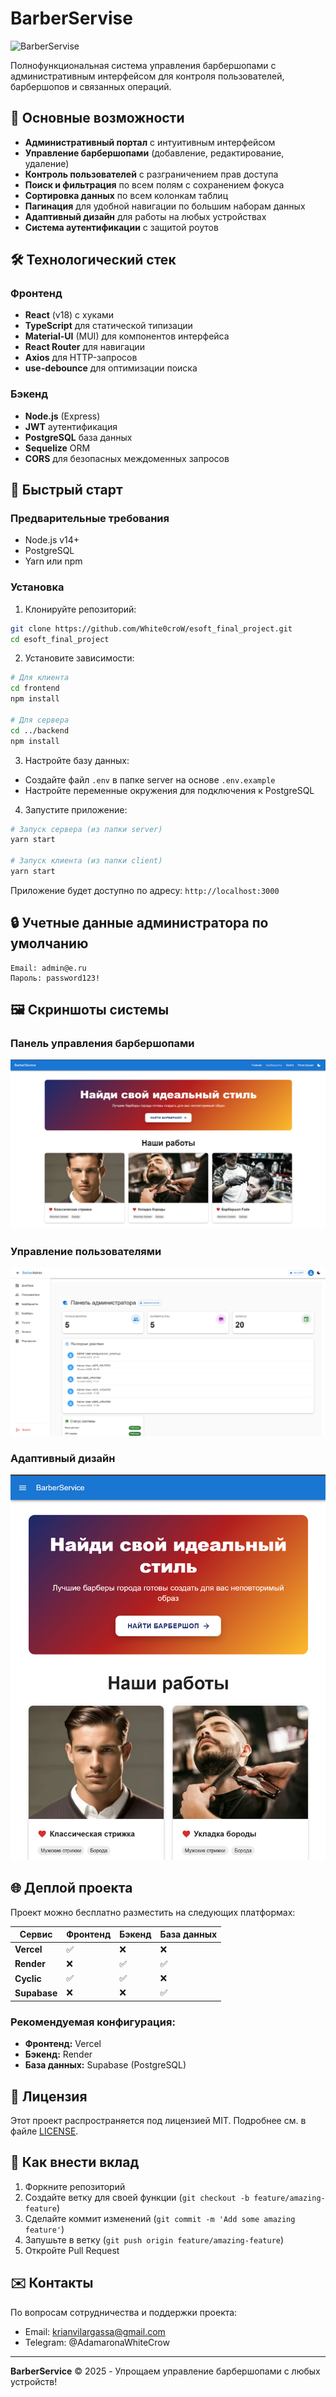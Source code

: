 # BarberServise

![BarberServise](https://images.unsplash.com/photo-1503951914875-452162b0f3f1?auto=format&fit=crop&w=1200&h=400&q=80)

Полнофункциональная система управления барбершопами с административным интерфейсом для контроля пользователей, барбершопов и связанных операций.

## 🌟 Основные возможности

- **Административный портал** с интуитивным интерфейсом
- **Управление барбершопами** (добавление, редактирование, удаление)
- **Контроль пользователей** с разграничением прав доступа
- **Поиск и фильтрация** по всем полям с сохранением фокуса
- **Сортировка данных** по всем колонкам таблиц
- **Пагинация** для удобной навигации по большим наборам данных
- **Адаптивный дизайн** для работы на любых устройствах
- **Система аутентификации** с защитой роутов

## 🛠 Технологический стек

### Фронтенд
- **React** (v18) с хуками
- **TypeScript** для статической типизации
- **Material-UI** (MUI) для компонентов интерфейса
- **React Router** для навигации
- **Axios** для HTTP-запросов
- **use-debounce** для оптимизации поиска

### Бэкенд
- **Node.js** (Express)
- **JWT** аутентификация
- **PostgreSQL** база данных
- **Sequelize** ORM
- **CORS** для безопасных междоменных запросов

## 🚀 Быстрый старт

### Предварительные требования
- Node.js v14+
- PostgreSQL
- Yarn или npm

### Установка

1. Клонируйте репозиторий:
```bash
git clone https://github.com/White0croW/esoft_final_project.git
cd esoft_final_project
```

2. Установите зависимости:
```bash
# Для клиента
cd frontend
npm install

# Для сервера
cd ../backend
npm install
```

3. Настройте базу данных:
- Создайте файл `.env` в папке server на основе `.env.example`
- Настройте переменные окружения для подключения к PostgreSQL

4. Запустите приложение:
```bash
# Запуск сервера (из папки server)
yarn start

# Запуск клиента (из папки client)
yarn start
```

Приложение будет доступно по адресу: `http://localhost:3000`

## 🔒 Учетные данные администратора по умолчанию

```
Email: admin@e.ru
Пароль: password123!
```

## 🖼 Скриншоты системы

### Панель управления барбершопами
![Barbershops Management](/screenshoots/barbershops.png)

### Управление пользователями
![Users Management](/screenshoots/users.png)

### Адаптивный дизайн
![Mobile View](/screenshoots/mobile.png)

## 🌐 Деплой проекта

Проект можно бесплатно разместить на следующих платформах:

| Сервис       | Фронтенд | Бэкенд | База данных |
|--------------|----------|--------|-------------|
| **Vercel**   | ✅       | ❌     | ❌          |
| **Render**   | ❌       | ✅     | ✅          |
| **Cyclic**   | ✅       | ✅     | ❌          |
| **Supabase** | ❌       | ❌     | ✅          |

### Рекомендуемая конфигурация:
- **Фронтенд:** Vercel
- **Бэкенд:** Render
- **База данных:** Supabase (PostgreSQL)

## 📄 Лицензия

Этот проект распространяется под лицензией MIT. Подробнее см. в файле [LICENSE](LICENSE).

## 🤝 Как внести вклад

1. Форкните репозиторий
2. Создайте ветку для своей функции (`git checkout -b feature/amazing-feature`)
3. Сделайте коммит изменений (`git commit -m 'Add some amazing feature'`)
4. Запушьте в ветку (`git push origin feature/amazing-feature`)
5. Откройте Pull Request

## ✉️ Контакты

По вопросам сотрудничества и поддержки проекта:
- Email: krianvilargassa@gmail.com
- Telegram: @AdamaronaWhiteCrow

---

**BarberService** © 2025 - Упрощаем управление барбершопами с любых устройств!